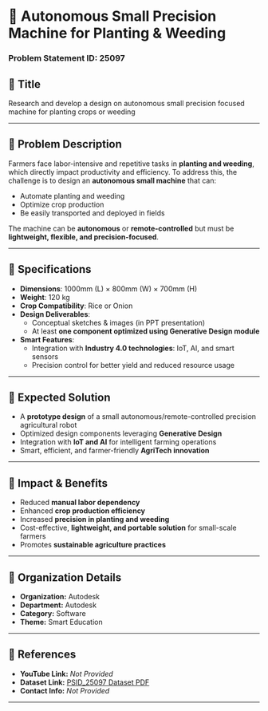 # 🤖 Autonomous Small Precision Machine for Planting & Weeding  
### Problem Statement ID: 25097  

## 📌 Title  
Research and develop a design on autonomous small precision focused machine for planting crops or weeding  

---

## 📝 Problem Description  
Farmers face labor-intensive and repetitive tasks in **planting and weeding**, which directly impact productivity and efficiency. To address this, the challenge is to design an **autonomous small machine** that can:  
- Automate planting and weeding  
- Optimize crop production  
- Be easily transported and deployed in fields  

The machine can be **autonomous** or **remote-controlled** but must be **lightweight, flexible, and precision-focused**.  

---

## 📐 Specifications  
- **Dimensions**: 1000mm (L) × 800mm (W) × 700mm (H)  
- **Weight**: 120 kg  
- **Crop Compatibility**: Rice or Onion  
- **Design Deliverables**:  
  - Conceptual sketches & images (in PPT presentation)  
  - At least **one component optimized using Generative Design module**  
- **Smart Features**:  
  - Integration with **Industry 4.0 technologies**: IoT, AI, and smart sensors  
  - Precision control for better yield and reduced resource usage  

---

## 🎯 Expected Solution  
- A **prototype design** of a small autonomous/remote-controlled precision agricultural robot  
- Optimized design components leveraging **Generative Design**  
- Integration with **IoT and AI** for intelligent farming operations  
- Smart, efficient, and farmer-friendly **AgriTech innovation**  

---

## 🌱 Impact & Benefits  
- Reduced **manual labor dependency**  
- Enhanced **crop production efficiency**  
- Increased **precision in planting and weeding**  
- Cost-effective, **lightweight, and portable solution** for small-scale farmers  
- Promotes **sustainable agriculture practices**  

---

## 🏢 Organization Details  
- **Organization:** Autodesk  
- **Department:** Autodesk  
- **Category:** Software  
- **Theme:** Smart Education  

---

## 🔗 References  
- **YouTube Link:** _Not Provided_  
- **Dataset Link:** [PSID_25097 Dataset PDF](https://sih.gov.in/dataset/PSID_25097_AUTODESK_PS3Software.pdf)  
- **Contact Info:** _Not Provided_  

---
